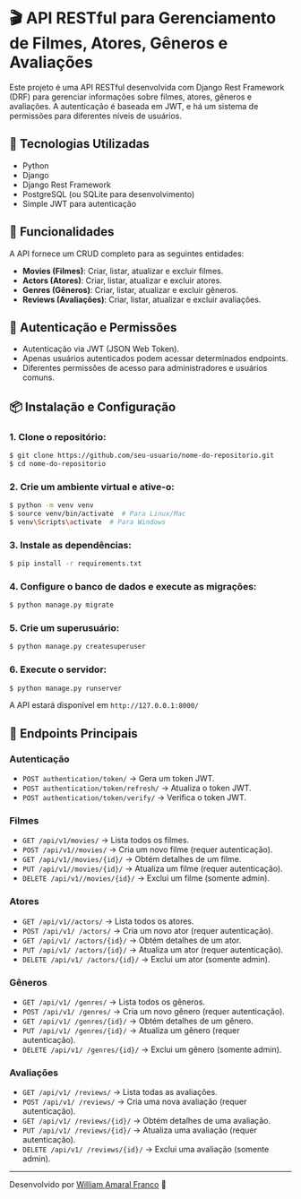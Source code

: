 # 🎬 API RESTful para Gerenciamento de Filmes, Atores, Gêneros e Avaliações

Este projeto é uma API RESTful desenvolvida com Django Rest Framework (DRF) para gerenciar informações sobre filmes, atores, gêneros e avaliações. A autenticação é baseada em JWT, e há um sistema de permissões para diferentes níveis de usuários.

## 🚀 Tecnologias Utilizadas
- Python
- Django
- Django Rest Framework
- PostgreSQL (ou SQLite para desenvolvimento)
- Simple JWT para autenticação

## 📌 Funcionalidades
A API fornece um CRUD completo para as seguintes entidades:
- **Movies (Filmes)**: Criar, listar, atualizar e excluir filmes.
- **Actors (Atores)**: Criar, listar, atualizar e excluir atores.
- **Genres (Gêneros)**: Criar, listar, atualizar e excluir gêneros.
- **Reviews (Avaliações)**: Criar, listar, atualizar e excluir avaliações.

## 🔑 Autenticação e Permissões
- Autenticação via JWT (JSON Web Token).
- Apenas usuários autenticados podem acessar determinados endpoints.
- Diferentes permissões de acesso para administradores e usuários comuns.

## 📦 Instalação e Configuração
### 1. Clone o repositório:
```bash
$ git clone https://github.com/seu-usuario/nome-do-repositorio.git
$ cd nome-do-repositorio
```

### 2. Crie um ambiente virtual e ative-o:
```bash
$ python -m venv venv
$ source venv/bin/activate  # Para Linux/Mac
$ venv\Scripts\activate  # Para Windows
```

### 3. Instale as dependências:
```bash
$ pip install -r requirements.txt
```

### 4. Configure o banco de dados e execute as migrações:
```bash
$ python manage.py migrate
```

### 5. Crie um superusuário:
```bash
$ python manage.py createsuperuser
```

### 6. Execute o servidor:
```bash
$ python manage.py runserver
```

A API estará disponível em `http://127.0.0.1:8000/`

## 📖 Endpoints Principais
### Autenticação
- `POST authentication/token/` → Gera um token JWT.
- `POST authentication/token/refresh/` → Atualiza o token JWT.
- `POST authentication/token/verify/` → Verifica o token JWT.

### Filmes
- `GET /api/v1/movies/` → Lista todos os filmes.
- `POST /api/v1//movies/` → Cria um novo filme (requer autenticação).
- `GET /api/v1//movies/{id}/` → Obtém detalhes de um filme.
- `PUT /api/v1//movies/{id}/` → Atualiza um filme (requer autenticação).
- `DELETE /api/v1//movies/{id}/` → Exclui um filme (somente admin).

### Atores
- `GET /api/v1//actors/` → Lista todos os atores.
- `POST /api/v1/ /actors/` → Cria um novo ator (requer autenticação).
- `GET /api/v1/ /actors/{id}/` → Obtém detalhes de um ator.
- `PUT /api/v1/ /actors/{id}/` → Atualiza um ator (requer autenticação).
- `DELETE /api/v1/ /actors/{id}/` → Exclui um ator (somente admin).

### Gêneros
- `GET /api/v1/ /genres/` → Lista todos os gêneros.
- `POST /api/v1/ /genres/` → Cria um novo gênero (requer autenticação).
- `GET /api/v1/ /genres/{id}/` → Obtém detalhes de um gênero.
- `PUT /api/v1/ /genres/{id}/` → Atualiza um gênero (requer autenticação).
- `DELETE /api/v1/ /genres/{id}/` → Exclui um gênero (somente admin).

### Avaliações
- `GET /api/v1/ /reviews/` → Lista todas as avaliações.
- `POST /api/v1/ /reviews/` → Cria uma nova avaliação (requer autenticação).
- `GET /api/v1/ /reviews/{id}/` → Obtém detalhes de uma avaliação.
- `PUT /api/v1/ /reviews/{id}/` → Atualiza uma avaliação (requer autenticação).
- `DELETE /api/v1/ /reviews/{id}/` → Exclui uma avaliação (somente admin).


---

Desenvolvido por [William Amaral Franco](https://github.com/willfranco) 🚀

